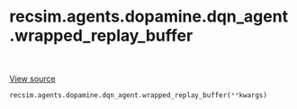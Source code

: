 <div itemscope itemtype="http://developers.google.com/ReferenceObject">
<meta itemprop="name" content="recsim.agents.dopamine.dqn_agent.wrapped_replay_buffer" />
<meta itemprop="path" content="Stable" />
</div>

# recsim.agents.dopamine.dqn_agent.wrapped_replay_buffer

<table class="tfo-notebook-buttons tfo-api" align="left">
</table>

<a target="_blank" href="https://github.com/google-research/recsim/recsim/agents/dopamine/dqn_agent.py">View
source</a>

```python
recsim.agents.dopamine.dqn_agent.wrapped_replay_buffer(**kwargs)
```

<!-- Placeholder for "Used in" -->
